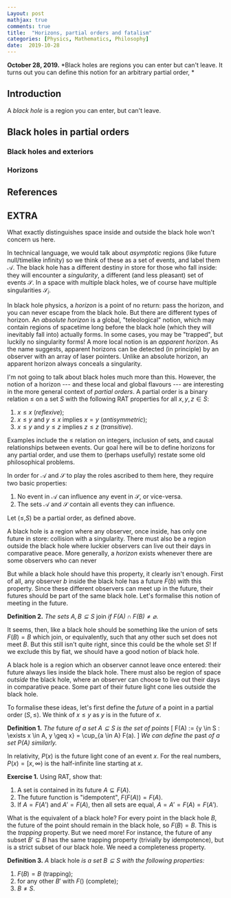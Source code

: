 ```yaml
---
Layout: post
mathjax: true
comments: true
title:  "Horizons, partial orders and fatalism"
categories: [Physics, Mathematics, Philosophy]
date:  2019-10-28
---
```


**October 28, 2019.** *Black holes are regions you can enter but can't
  leave. It turns out you can define this notion for an arbitrary
  partial order, *

## Introduction

A *black hole* is a region you can enter, but can't leave.

## Black holes in partial orders

### Black holes and exteriors

### Horizons

## References

## EXTRA

What exactly distinguishes space inside and outside the black hole
won't concern us here.

In technical language, we would talk about *asymptotic* regions (like
future null/timelike infinity) so we think of these as a set of
events, and label them $\mathcal{A}$.
The black hole has a different destiny in store for those
who fall inside: they will encounter a *singularity*, a different (and
less pleasant) set of events $\mathcal{S}$.
In a space with multiple black holes, we of course have multiple
singularities $\mathcal{S}_i$.

In black hole physics, a *horizon* is a point of no return: pass the
horizon, and you can never escape from the black hole.
But there are different types of horizon.
An *absolute horizon* is a global, "teleological" notion, which may
contain regions of spacetime long before the black hole (which they
will inevitably fall into) actually forms.
In some cases, you may be "trapped", but luckily no singularity forms!
A more local notion is an *apparent horizon*.
As the name suggests, apparent horizons can be detected (in principle) by an observer with an array of laser pointers.
Unlike an absolute horizon, an apparent horizon always conceals a
singularity.

I'm not going to talk about black holes much more than this.
However, the notion of a horizon --- and these local and global
flavours --- are interesting in the more general context of
*partial orders*.
A partial order is a binary relation $\leq$ on a set $S$ with
the following RAT properties for all $x, y, z \in S$:

1. $x \leq x$ (*reflexive*);
2. $x \leq y$ and $y \leq x$ implies $x = y$ (*antisymmetric*);
3. $x \leq y$ and $y \leq z$ implies $z \leq z$ (*transitive*).

Examples include the $\leq$ relation on integers, inclusion of sets,
and causal relationships between events.
Our goal here will be to define horizons for any partial order, and
use them to (perhaps usefully) restate some old philosophical
problems.

In order for $\mathcal{A}$ and $\mathcal{S}$ to play the roles
ascribed to them here, they require two basic properties:

1. No event in $\mathcal{A}$ can influence any event in $\mathcal{S}$,
   or vice-versa.
2. The sets $\mathcal{A}$ and $\mathcal{S}$ contain all events they can influence.

Let $(\leq, S)$ be a partial order, as defined above.

A black hole is a region where any observer, once inside, has only one
future in store: collision with a singularity.
There must also be a region outside the black hole where luckier
observers can live out their days in comparative peace.
More generally, a *horizon* exists whenever there are some observers
who can never 

But while a black hole should have this property, it clearly isn't enough.
First of all, any observer $b$ inside the black hole has a future $F(b)$ with this property.
Since these different observers can meet up in the future, their futures should be part of the same black hole.
Let's formalise this notion of meeting in the future.

**Definition 2.** *The sets $A, B \subseteq S$* join *if $F(A) \cap F(B) \neq \varnothing$*.

It seems, then, like a black hole should be something like the union of sets $F(B) = B$ which join, or equivalently, such that any other such set does not meet $B$.
But this still isn't quite right, since this could be the whole set $S$!
If we exclude this by fiat, we should have a good notion of black hole.

A black hole is a region which an observer cannot
leave once entered: their future always lies inside the black hole.
There must also be region of space *outside* the black hole, where an
observer can choose to live out their days in comparative peace.
Some part of their future light cone lies outside the black hole.

To formalise these ideas, let's first define the *future* of a
point in a partial order $(S, \leq)$.
We think of $x \leq y$ as $y$ is in the future of $x$.

**Definition 1.** *The* future *of a set $A \subseteq S$ is the set of
points*
\[
F(A) := \{y \in S : \exists x \in A, y \geq x\} = \cup_{a \in A} F(a).
\]
*We can define the* past *of a set $P(A)$ similarly.*

In relativity, $P(x)$ is the future light cone of an event $x$.
For the real numbers, $P(x) =
[x, \infty)$ is the half-infinite line starting at $x$.

**Exercise 1.** Using RAT, show that:
1. A set is contained in its future $A \subseteq F(A)$.
2. The future function is "idempotent", $F(F(A)) = F(A)$.
3. If $A = F(A')$ and $A' = F(A)$, then all sets are equal, $A = A' = F(A) = F(A')$.

What is the equivalent of a black hole?
For every point in the black hole $B$, the future of the point should remain in the black hole, so $F(B) = B$.
This is the *trapping* property.
But we need more!
For instance, the future of any subset $B' \subseteq B$ has the same trapping property (trivially by idempotence), but is a strict subset of our black hole.
We need a completeness property.


**Definition 3.** *A* black hole *is a set $B \subseteq S$ with the following properties:*
1. $F(B) = B$ (trapping);
2. for any other $B'$ with $F()$ (complete);
3. $B \neq S$.
